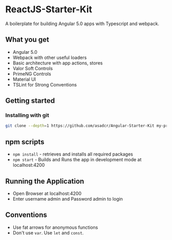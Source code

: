 # ReactJS-Starter-Kit

A boilerplate for building Angular 5.0 apps with Typescript and webpack.

## What you get

* Angular 5.0
* Webpack with other useful loaders
* Basic architecture with app actions, stores
* Valor Soft Controls
* PrimeNG Controls
* Material UI
* TSLint for Strong Conventions

## Getting started

### Installing with git

```bash
git clone --depth=1 https://github.com/asadcr/Angular-Starter-Kit my-project
```
## npm scripts

* `npm install` - retrieves and installs all required packages
* `npm start` - Builds and Runs the app in development mode at localhost:4200

## Running the Application
* Open Browser at localhost:4200
* Enter username admin and Password admin to login

## Conventions

* Use fat arrows for anonymous functions
* Don't use `var`. Use `let` and `const`.

